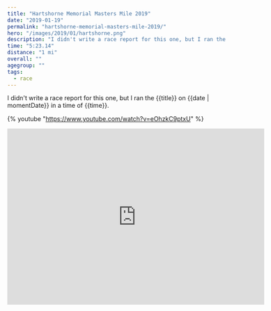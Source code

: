 ```yaml
---
title: "Hartshorne Memorial Masters Mile 2019"
date: "2019-01-19"
permalink: "hartshorne-memorial-masters-mile-2019/"
hero: "/images/2019/01/hartshorne.png"
description: "I didn't write a race report for this one, but I ran the {{title}} on {{date | momentDate}} in a time of {{time}}."
time: "5:23.14"
distance: "1 mi"
overall: ""
agegroup: ""
tags:
  - race
---
```


I didn't write a race report for this one, but I ran the {{title}} on {{date | momentDate}} in a time of {{time}}.

{% youtube "https://www.youtube.com/watch?v=eOhzkC9ptxU" %}

<iframe height='405' width='590' frameborder='0' allowtransparency='true' scrolling='no' src='https://www.strava.com/activities/2090024714/embed/bd2c0950b77b8871c932df8ca802bd53f0251276'></iframe>
